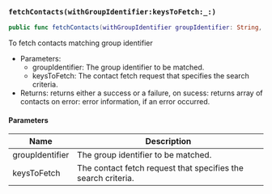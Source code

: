 ### `fetchContacts(withGroupIdentifier:keysToFetch:_:)`

```swift
public func fetchContacts(withGroupIdentifier groupIdentifier: String, keysToFetch: [CNKeyDescriptor] = [CNContactVCardSerialization.descriptorForRequiredKeys()], _ completion: @escaping (Result<[CNContact], Error>) -> Void)
```

To fetch contacts matching group identifier
- Parameters:
  - groupIdentifier: The group identifier to be matched.
  - keysToFetch: The contact fetch request that specifies the search criteria.
- Returns: returns either a success or a failure,
on sucess: returns array of contacts
on error: error information, if an error occurred.

#### Parameters

| Name | Description |
| ---- | ----------- |
| groupIdentifier | The group identifier to be matched. |
| keysToFetch | The contact fetch request that specifies the search criteria. |